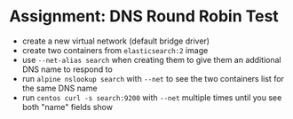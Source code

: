 # Assignment: DNS Round Robin Test

* create a new virtual network (default bridge driver)
* create two containers from `elasticsearch:2` image
* use `--net-alias search` when creating them to give them an additional DNS name to respond to
* run `alpine nslookup search` with `--net` to see the two containers list for the same DNS name
* run `centos curl -s search:9200` with `--net` multiple times until you see both "name" fields show